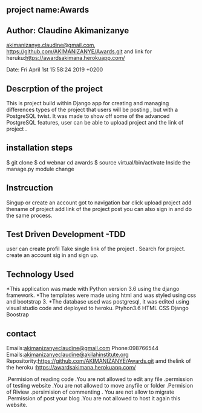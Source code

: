 ## project name:Awards
 ## Author: Claudine Akimanizanye 
 <akimanizanye.claudine@gmail.com>, https://github.com/AKIMANIZANYE/Awards.git and link for heruku:https://awardsakimana.herokuapp.com/
 
 Date:   Fri April 1st  15:58:24 2019 +0200



## Descrption of the project
This is project build  within  Django app for creating and managing   differences types of the project that users will be  posting , but with a PostgreSQL twist. It was made to show off some of the advanced PostgreSQL features,  user  can be able to  upload project and the link of project . 

## installation steps
$ git clone 
$ cd webnar cd awards
$ source virtual/bin/activate
Inside the manage.py module change 
## Instrcuction
Singup or create an account
got to navigation bar
click upload project
add thename of  project add link of the project 
post
you can also sign in
and do the same process.



## Test Driven Development -TDD
user can create profil
Take single link of the project .
Search for  project.
create an account sig in and sign up.


## Technology  Used
*This application was made with Python version 3.6 using the django framework.
*The templates were made using html and was styled using css and bootstrap 3.
*The database used was postgresql, it was edited using visual studio code and deployed to heroku.
Ptyhon3.6 
HTML
CSS
Django
Boostrap

## contact
Emails:akimanizanyeclaudine@gmail.com Phone:098766544 Emails:akimanizanyeclaudine@akilahinstitute.org Repositority:https://github.com/AKIMANIZANYE/Awards.git amd thelink of the heroku :https://awardsakimana.herokuapp.com/ 

.Permision of reading code     .You are not allowed to edit any file
.permission of testing website      .You are  not allowed to move  anyfile or folder
.Permision of Riview 
.persimision of commenting           . You are not allow to migrate
.Permission of post your blog       .You are not allowed to host it again  this website.
